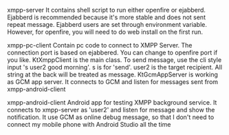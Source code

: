 xmpp-server
It contains shell script to run either openfire or ejabberd. Ejabberd is recommended because it's more stable and does not sent repeat message.  Ejabberd users are set through environment variable.  However, for openfire, you will need to do web install on the first run.

xmpp-pc-client
Contain pc code to connect to XMPP Server.  The connection port is based on ejabbered.  You can change to openfire port if you like. KtXmppClient is the main class.  To send message, use the cli style input 's user2 good morning'.  s is for 'send'. user2 is the target recipient. All string at the back will be treated as message.  KtGcmAppServer is working as GCM app server.  It connects to GCM and listen for messages sent from xmpp-android-client

xmpp-android-client
Android app for testing XMPP background service.  It connects to xmpp-server as 'user2' and listen for message and show the notification.  It use GCM as online debug message, so that I don't need to connect my mobile phone with Android Studio all the time

